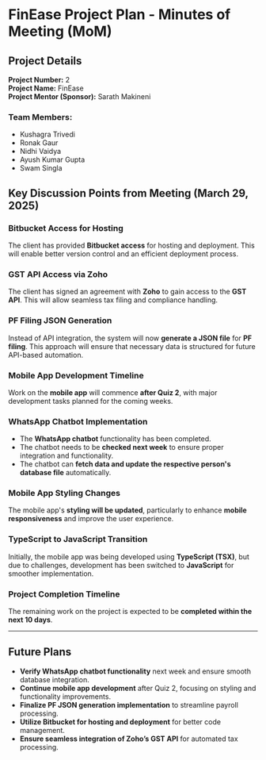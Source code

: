 # FinEase Project Plan - Minutes of Meeting (MoM)

## Project Details  
**Project Number:** 2  
**Project Name:** FinEase  
**Project Mentor (Sponsor):** Sarath Makineni  

### Team Members:  
- Kushagra Trivedi  
- Ronak Gaur  
- Nidhi Vaidya  
- Ayush Kumar Gupta  
- Swam Singla  

## Key Discussion Points from Meeting (March 29, 2025)  

### Bitbucket Access for Hosting  
The client has provided **Bitbucket access** for hosting and deployment. This will enable better version control and an efficient deployment process.  

### GST API Access via Zoho  
The client has signed an agreement with **Zoho** to gain access to the **GST API**. This will allow seamless tax filing and compliance handling.  

### PF Filing JSON Generation  
Instead of API integration, the system will now **generate a JSON file** for **PF filing**. This approach will ensure that necessary data is structured for future API-based automation.  

### Mobile App Development Timeline  
Work on the **mobile app** will commence **after Quiz 2**, with major development tasks planned for the coming weeks.  

### WhatsApp Chatbot Implementation  
- The **WhatsApp chatbot** functionality has been completed.  
- The chatbot needs to be **checked next week** to ensure proper integration and functionality.  
- The chatbot can **fetch data and update the respective person's database file** automatically.  

### Mobile App Styling Changes  
The mobile app's **styling will be updated**, particularly to enhance **mobile responsiveness** and improve the user experience.  

### TypeScript to JavaScript Transition  
Initially, the mobile app was being developed using **TypeScript (TSX)**, but due to challenges, development has been switched to **JavaScript** for smoother implementation.  

### Project Completion Timeline  
The remaining work on the project is expected to be **completed within the next 10 days**.  

---

## Future Plans  

- **Verify WhatsApp chatbot functionality** next week and ensure smooth database integration.  
- **Continue mobile app development** after Quiz 2, focusing on styling and functionality improvements.  
- **Finalize PF JSON generation implementation** to streamline payroll processing.  
- **Utilize Bitbucket for hosting and deployment** for better code management.  
- **Ensure seamless integration of Zoho’s GST API** for automated tax processing.  
